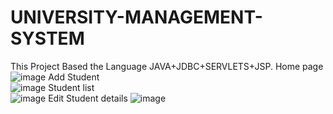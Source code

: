 # UNIVERSITY-MANAGEMENT-SYSTEM
This Project Based the Language JAVA+JDBC+SERVLETS+JSP.
Home page<br>
![image](https://user-images.githubusercontent.com/104066909/176646700-a6656ccc-f551-4377-ab7b-68bac6e2bca5.png)
Add Student<br>
![image](https://user-images.githubusercontent.com/104066909/176647253-4840000d-ccca-4c12-9df1-5de44d71a992.png)
Student list<br>
![image](https://user-images.githubusercontent.com/104066909/176648175-1e45ce08-81bf-4110-9b66-9f965393ec01.png)
Edit Student details
![image](https://user-images.githubusercontent.com/104066909/176648296-fe98fda9-bb3a-478d-b76c-434069b06a78.png)

